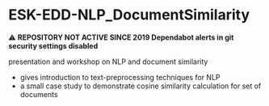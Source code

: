 # ESK-EDD-NLP_DocumentSimilarity

:warning: **REPOSITORY NOT ACTIVE SINCE 2019 Dependabot alerts in git security settings disabled**

presentation and workshop on NLP and document similarity

 * gives introduction to text-preprocessing techniques for NLP
 * a small case study to demonstrate cosine similarity calculation for set of documents
